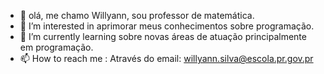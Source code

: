 - 👋 olá, me chamo Willyann, sou professor de matemática.
- 👀 I’m interested in  aprimorar meus conhecimentos  sobre programação.
- 🌱 I’m currently learning  sobre novas áreas de atuação principalmente em programação.
- 📫 How to reach me : Através do email: willyann.silva@escola.pr.gov.pr

<!---
W1llyann/W1llyann is a ✨ special ✨ repository because its `README.md` (this file) appears on your GitHub profile.
You can click the Preview link to take a look at your changes.
--->
